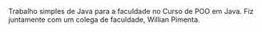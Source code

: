 Trabalho simples de Java para a faculdade no Curso de POO em Java. 
Fiz juntamente com um colega de faculdade,
Willian Pimenta.
